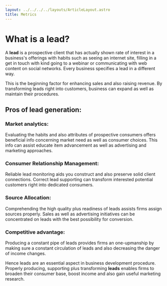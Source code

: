 ```yaml
---
layout: ../../../../layouts/ArticleLayout.astro
title: Metrics
---
```


# What is a lead?

A **lead** is a prospective client that has actually shown rate of interest in a business's offerings with habits such as seeing an internet site, filling in a get in touch with kind going to a webinar or communicating with web content on social networks. Every business specifies a lead in a different way.

This is the beginning factor for enhancing sales and also raising revenue. By transforming leads right into customers, business can expand as well as maintain their procedures.

## Pros of lead generation:

### Market analytics:

Evaluating the habits and also attributes of prospective consumers offers beneficial info concerning market need as well as consumer choices. This info can assist educate item advancement as well as advertising and marketing approaches.

### Consumer Relationship Management:

Reliable lead monitoring aids you construct and also preserve solid client connections. Correct lead supporting can transform interested potential customers right into dedicated consumers.

### Source Allocation:

Comprehending the high quality plus readiness of leads assists firms assign sources properly. Sales as well as advertising initiatives can be concentrated on leads with the best possibility for conversion.

### Competitive advantage:

Producing a constant pipe of leads provides firms an one-upmanship by making sure a constant circulation of leads and also decreasing the danger of income changes.


Hence leads are an essential aspect in business development procedure. Properly producing, supporting plus transforming **leads** enables firms to broaden their consumer base, boost income and also gain useful marketing research.